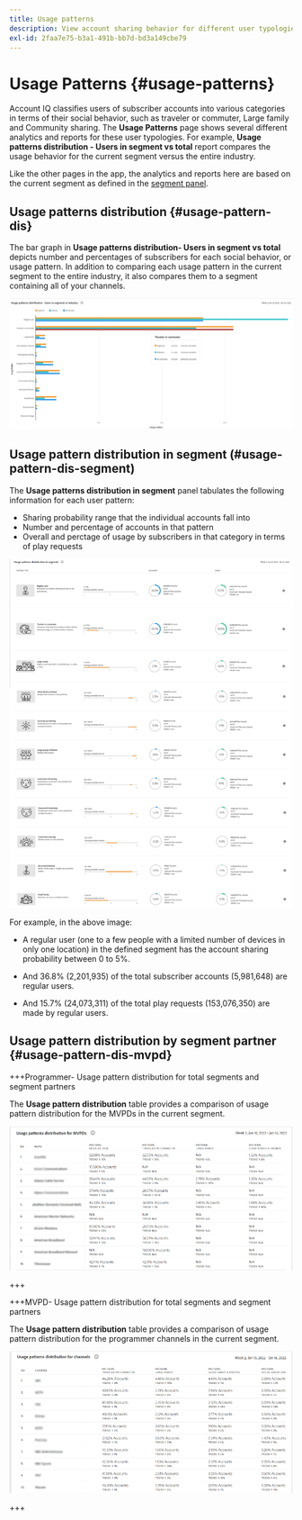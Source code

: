 ```yaml
---
title: Usage patterns
description: View account sharing behavior for different user typologies.
exl-id: 2faa7e75-b3a1-491b-bb7d-bd3a149cbe79
---
```

# Usage Patterns {#usage-patterns}

Account IQ classifies users of subscriber accounts into various categories in terms of their social behavior, such as traveler or commuter, Large family and Community sharing. The **Usage Patterns** page shows several different analytics and reports for these user typologies. For example, **Usage patterns distribution - Users in segment vs total** report compares the usage behavior for the current segment versus the entire industry.

Like the other pages in the app, the analytics and reports here are based on the current segment as defined in the [segment panel](/help/accountiq/segments-timeframe.md).

## Usage patterns distribution {#usage-pattern-dis}

The bar graph in **Usage patterns distribution- Users in segment vs total** depicts number and percentages of subscribers for each social behavior, or usage pattern. In addition to comparing each usage pattern in the current segment to the entire industry, it also compares them to a segment containing all of your channels.

![](assets/segment-users-industry.png)

## Usage pattern distribution in segment (#usage-pattern-dis-segment)

The **Usage patterns distribution in segment** panel tabulates the following information for each user pattern:

* Sharing probability range that the individual accounts fall into
* Number and percentage of accounts in that pattern
* Overall and perctage of usage by subscribers in that category in terms of play requests

![](assets/usage-pattern-segmentwise.png)

For example, in the above image:

* A regular user (one to a few people with a limited number of devices in only one location) in the defined segment has the account sharing probability between 0 to 5%.

* And 36.8% (2,201,935) of the total subscriber accounts (5,981,648) are regular users.

* And 15.7% (24,073,311) of the total play requests (153,076,350) are made by regular users.

## Usage pattern distribution by segment partner {#usage-pattern-dis-mvpd}

+++Programmer- Usage pattern distribution for total segments and segment partners 

The **Usage pattern distribution** table provides a comparison of usage pattern distribution for the MVPDs in the current segment.

![](assets/usage-patterns-mvpdwise.png)

+++

+++MVPD- Usage pattern distribution for total segments and segment partners 

The **Usage pattern distribution** table provides a comparison of usage pattern distribution for the programmer channels in the current segment.

![](assets/usage-patterns-programmerwise.png)

+++
